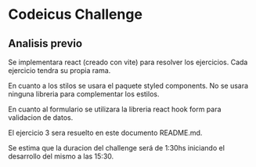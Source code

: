 # Codeicus Challenge

## Analisis previo

Se implementara react (creado con vite) para resolver los ejercicios. Cada ejercicio tendra su propia rama.

En cuanto a los stilos se usara el paquete styled components. No se usara ninguna libreria para complementar los estilos.

En cuanto al formulario se utilizara la libreria react hook form para validacion de datos.

El ejercicio 3 sera resuelto en este documento README.md.

Se estima que la duracion del challenge será de 1:30hs iniciando el desarrollo del mismo a las 15:30.
